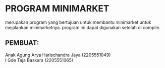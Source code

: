# PROGRAM MINIMARKET
merupakan program yang bertujuan untuk membantu minimarket untuk mejalankan minimarketnya.
program ini dapat digunakan setelah di compile.
## PEMBUAT:
Anak Agung Arya Harischandra Jaya (2205551049)\
I Gde Teja Baskara (2205551065)
